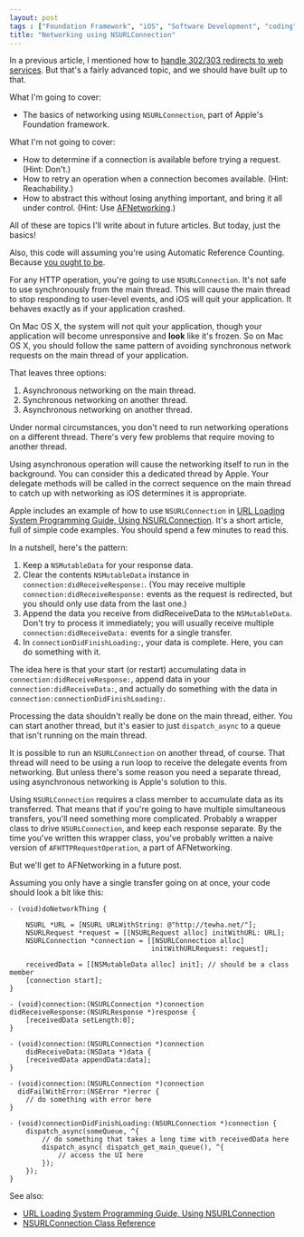 ```yaml
---
layout: post
tags : ["Foundation Framework", "iOS", "Software Development", "coding"]
title: "Networking using NSURLConnection"
---
```

In a previous article, I mentioned how to [handle 302/303 redirects to web services](handling-302303-redirects). But that's a fairly advanced topic, and we should have built up to that.

What I'm going to cover:

- The basics of networking using `NSURLConnection`, part of Apple's Foundation framework.

What I'm not going to cover:

- How to determine if a connection is available before trying a request. (Hint: Don't.)
- How to retry an operation when a connection becomes available. (Hint: Reachability.)
- How to abstract this without losing anything important, and bring it all under control. (Hint: Use [AFNetworking](https://github.com/AFNetworking/AFNetworking/).)

All of these are topics I'll write about in future articles. But today, just the basics!

Also, this code will assuming you're using Automatic Reference Counting. Because [you ought to be](/2012/05/automatic-reference-counting/).

For any HTTP operation, you're going to use `NSURLConnection`. It's not safe to use synchronously from the main thread. This will cause the main thread to stop responding to user-level events, and iOS will quit your application. It behaves exactly as if your application crashed.

On Mac OS X, the system will not quit your application, though your application will become unresponsive and **look** like it's frozen. So on Mac OS X, you should follow the same pattern of avoiding synchronous network requests on the main thread of your application.

That leaves three options:

1. Asynchronous networking on the main thread.
2. Synchronous networking on another thread.
3. Asynchronous networking on another thread.

Under normal circumstances, you don't need to run networking operations on a different thread. There's very few problems that require moving to another thread.

Using asynchronous operation will cause the networking itself to run in the background. You can consider this a dedicated thread by Apple. Your delegate methods will be called in the correct sequence on the main thread to catch up with networking as iOS determines it is appropriate.

Apple includes an example of how to use `NSURLConnection` in [URL Loading System Programming Guide, Using NSURLConnection](https://developer.apple.com/library/ios/#documentation/Cocoa/Conceptual/URLLoadingSystem/Tasks/UsingNSURLConnection.html). It's a short article, full of simple code examples. You should spend a few minutes to read this.

In a nutshell, here's the pattern:

1. Keep a `NSMutableData` for your response data.
2. Clear the contents `NSMutableData` instance in `connection:didReceiveResponse:`. (You may receive multiple `connection:didReceiveResponse:` events as the request is redirected, but you should only use data from the last one.)
3. Append the data you receive from didReceiveData to the `NSMutableData`. Don't try to process it immediately; you will usually receive multiple `connection:didReceiveData:` events for a single transfer.
4. In `connectionDidFinishLoading:`, your data is complete. Here, you can do something with it.

The idea here is that your start (or restart) accumulating data in `connection:didReceiveResponse:`, append data in your `connection:didReceiveData:`, and actually do something with the data in `connection:connectionDidFinishLoading:`.

Processing the data shouldn't really be done on the main thread, either. You can start another thread, but it's easier to just `dispatch_async` to a queue that isn't running on the main thread.

It is possible to run an `NSURLConnection` on another thread, of course. That thread will need to be using a run loop to receive the delegate events from networking. But unless there's some reason you need a separate thread, using asynchronous networking is Apple's solution to this.

Using `NSURLConnection` requires a class member to accumulate data as its transferred. That means that if you're going to have multiple simultaneous transfers, you'll need something more complicated. Probably a wrapper class to drive `NSURLConnection`, and keep each response separate. By the time you've written this wrapper class, you've probably written a naive version of `AFHTTPRequestOperation`, a part of AFNetworking.

But we'll get to AFNetworking in a future post.

Assuming you only have a single transfer going on at once, your code should look a bit like this:

	- (void)doNetworkThing {
	
		NSURL *URL = [NSURL URLWithString: @"http://tewha.net/"];
		NSURLRequest *request = [[NSURLRequest alloc] initWithURL: URL];
		NSURLConnection *connection = [[NSURLConnection alloc]
		                               initWithURLRequest: request];
	
		receivedData = [[NSMutableData alloc] init]; // should be a class member
		[connection start];
	}
	
	- (void)connection:(NSURLConnection *)connection
	didReceiveResponse:(NSURLResponse *)response {
		[receivedData setLength:0];
	}
	
	- (void)connection:(NSURLConnection *)connection
	    didReceiveData:(NSData *)data {
		[receivedData appendData:data];
	}
	
	- (void)connection:(NSURLConnection *)connection
	  didFailWithError:(NSError *)error {
		// do something with error here
	}
	
	- (void)connectionDidFinishLoading:(NSURLConnection *)connection {
		dispatch_async(someQueue, ^{
			// do something that takes a long time with receivedData here
			dispatch_async( dispatch_get_main_queue(), ^{
				// access the UI here
			});
		});
	}

See also:

- [URL Loading System Programming Guide, Using NSURLConnection](https://developer.apple.com/library/ios/#documentation/Cocoa/Conceptual/URLLoadingSystem/Tasks/UsingNSURLConnection.html)
- [NSURLConnection Class Reference](https://developer.apple.com/library/ios/#documentation/Cocoa/Reference/Foundation/Classes/NSURLConnection_Class/Reference/Reference.html)
